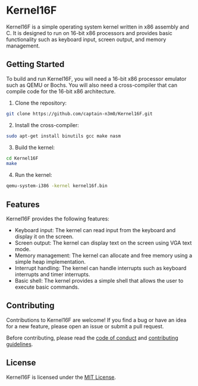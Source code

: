 # Kernel16F

Kernel16F is a simple operating system kernel written in x86 assembly and C. It is designed to run on 16-bit x86 processors and provides basic functionality such as keyboard input, screen output, and memory management.

## Getting Started

To build and run Kernel16F, you will need a 16-bit x86 processor emulator such as QEMU or Bochs. You will also need a cross-compiler that can compile code for the 16-bit x86 architecture.

1. Clone the repository:
```bash
git clone https://github.com/captain-n3m0/Kernel16F.git 
```

2. Install the cross-compiler:
```bash
sudo apt-get install binutils gcc make nasm
```

3. Build the kernel:
```bash
cd Kernel16F
make
```

4. Run the kernel:
```bash
qemu-system-i386 -kernel kernel16f.bin
```

## Features

Kernel16F provides the following features:

- Keyboard input: The kernel can read input from the keyboard and display it on the screen.
- Screen output: The kernel can display text on the screen using VGA text mode.
- Memory management: The kernel can allocate and free memory using a simple heap implementation.
- Interrupt handling: The kernel can handle interrupts such as keyboard interrupts and timer interrupts.
- Basic shell: The kernel provides a simple shell that allows the user to execute basic commands.

## Contributing

Contributions to Kernel16F are welcome! If you find a bug or have an idea for a new feature, please open an issue or submit a pull request.

Before contributing, please read the [code of conduct](CODE_OF_CONDUCT.md) and [contributing guidelines](CONTRIBUTING.md).

## License

Kernel16F is licensed under the [MIT License](LICENSE).
